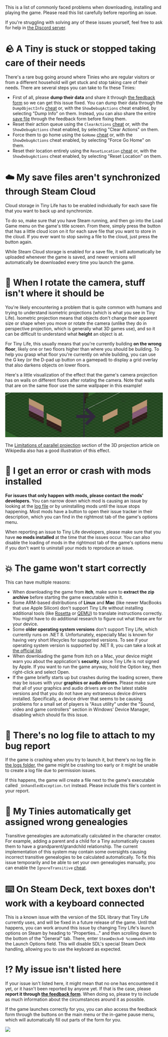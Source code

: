 ﻿This is a list of commonly faced problems when downloading, installing and playing the game. Please read this list carefully before reporting an issue. 

If you're struggling with solving any of these issues yourself, feel free to ask for help in [the Discord server](https://link.tinylifegame.com/discordweb).

# 🪨 A Tiny is stuck or stopped taking care of their needs
There's a rare bug going around where Tinies who are regular visitors or from a different household will get stuck and stop taking care of their needs. There are several steps you can take to fix these Tinies:
- First of all, please **dump their data** and share it through [the feedback form](https://tinylifegame.com/bugreport) so we can get this issue fixed. You can dump their data through the `DumpObjectInfo` [cheat](https://docs.tinylifegame.com/articles/cheats.html) or, with the `ShowDebugActions` cheat enabled, by selecting "Dump Info" on them. Instead, you can also share the entire [save file](https://docs.tinylifegame.com/articles/game_dir.html) through the feedback form before fixing them.
- Reset their action queue using the `ClearActions` [cheat](https://docs.tinylifegame.com/articles/cheats.html) or, with the `ShowDebugActions` cheat enabled, by selecting "Clear Actions" on them.
- Force them to go home using the `GoHome` [cheat](https://docs.tinylifegame.com/articles/cheats.html) or, with the `ShowDebugActions` cheat enabled, by selecting "Force Go Home" on them.
- Reset their location entirely using the `ResetLocation` [cheat](https://docs.tinylifegame.com/articles/cheats.html) or, with the `ShowDebugActions` cheat enabled, by selecting "Reset Location" on them.

# ☁️ My save files aren't synchronized through Steam Cloud
Cloud storage in Tiny Life has to be enabled individually for each save file that you want to back up and synchronize.

To do so, make sure that you have Steam running, and then go into the Load Game menu on the game's title screen. From there, simply press the button that has a little cloud icon on it for each save file that you want to store in the cloud. If you ever want to stop saving a file to the cloud, just press the button again.

While Steam Cloud storage is enabled for a save file, it will automatically be uploaded whenever the game is saved, and newer versions will automatically be downloaded every time you launch the game.

# 🎥 When I rotate the camera, stuff isn't where it should be
You're likely encountering a problem that is quite common with humans and trying to understand isometric projections (which is what you see in Tiny Life). Isometric projection means that objects don't change their apparent size or shape when you move or rotate the camera (unlike they do in perspective projection, which is generally what 3D games use), and so it can be difficult to understand what **height** an object is at. 

For Tiny Life, this usually means that you're currently building **on the wrong floor**, likely one or two floors higher than where you should be building. To help you grasp what floor you're currently on while building, you can use the G key (or the D-pad up button on a gamepad) to display a grid overlay that also darkens objects on lower floors.

Here's a little visualization of the effect that the game's camera projection has on walls on different floors after rotating the camera. Note that walls that are on the same floor use the same wallpaper in this example!

![](../media/projection_example.png)

The [Limitations of parallel projection](https://en.wikipedia.org/wiki/3D_projection#Limitations_of_parallel_projection) section of the 3D projection article on Wikipedia also has a good illustration of this effect.

# 👾 I get an error or crash with mods installed
**For issues that only happen with mods, please contact the mods' developers.** You can narrow down which mod is causing an issue by looking at the [log file](https://docs.tinylifegame.com/articles/game_dir.html) or by uninstalling mods until the issue stops happening. Most mods have a button to open their issue tracker in their description, which you can find in the rightmost tab of the game's options menu.

When reporting an issue to Tiny Life developers, please make sure that you have **no mods installed** at the time that the issues occur. You can also disable the loading of mods in the rightmost tab of the game's options menu if you don't want to uninstall your mods to reproduce an issue.

# 💥 The game won't start correctly
This can have multiple reasons:
- When downloading the game from **itch**, make sure to **extract the zip archive** before starting the game executable within it.
- Some ARM-based distributions of **Linux** and **Mac** (like newer MacBooks that use Apple Silicon) don't support Tiny Life without installing additional tools (like [Rosetta](https://en.wikipedia.org/wiki/Rosetta_(software)) or [QEMU](https://www.qemu.org/)) to translate instructions correctly. You might have to do additional research to figure out what these are for your device.
- Some **older operating system versions** don't support Tiny Life, which currently runs on .NET 8. Unfortunately, especially Mac is known for having very short lifecycles for supported versions. To see if your operating system version is supported by .NET 8, you can take a look at [the official list](https://github.com/dotnet/core/blob/main/release-notes/7.0/supported-os.md).
- When downloading the game from itch on a Mac, your device might warn you about the application's **security**, since Tiny Life is not signed by Apple. If you want to run the game anyway, hold the Option key, then right-click and select Open.
- If the game briefly starts up but crashes during the loading screen, there may be issues with your **graphics or audio drivers**. Please make sure that all of your graphics and audio drivers are on the latest stable versions and that you do not have any extraneous device drivers installed. Specifically, a device driver that seems to be causing problems for a small set of players is "Asus utility" under the "Sound, video and game controllers" section in Windows' Device Manager, disabling which should fix this issue.

# 🧾 There's no log file to attach to my bug report
If the game is crashing when you try to launch it, but there's no log file in [the logs folder](https://docs.tinylifegame.com/articles/game_dir.html), the game might be crashing too early or it might be unable to create a log file due to permission issues.

If this happens, the game will create a file next to the game's executable called `_UnhandledException.txt` instead. Please include this file's content in your report.

# 🧬 My Tinies automatically get assigned wrong genealogies
Transitive genealogies are automatically calculated in the character creator. For example, adding a parent and a child for a Tiny automatically causes them to have a grandparent/grandchild relationship. The current implementation of this system may contain some oversights causing incorrect transitive genealogies to be calculated automatically. To fix this issue temporarily and be able to set your own genealogies manually, you can enable the `IgnoreTransitive` [cheat](https://docs.tinylifegame.com/articles/cheats.html).

# ⌨️ On Steam Deck, text boxes don't work with a keyboard connected
This is a known issue with the version of the SDL library that Tiny Life currently uses, and will be fixed in a future release of the game. Until that happens, you can work around this issue by changing Tiny Life's launch options on Steam by heading to "Properties..." and then scrolling down to the bottom of the "General" tab. There, enter `SteamDeck=0 %command%` into the Launch Options field. This will disable SDL's special Steam Deck handling, allowing you to use the keyboard as expected.

# ⁉️ My issue isn't listed here
If your issue isn't listed here, it might mean that no one has encountered it yet, or it hasn't been reported by anyone yet. If that is the case, please **report it through [the feedback form](https://tinylifegame.com/bugreport)**. When doing so, please try to include as much information about the circumstances around it as possible.

If the game launches correctly for you, you can also access the feedback form through the buttons on the main menu or the in-game pause menu, which will automatically fill out parts of the form for you.

![](../media/common_issues.png)
